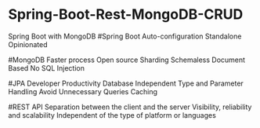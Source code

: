 # Spring-Boot-Rest-MongoDB-CRUD
Spring Boot with MongoDB
#Spring Boot
 Auto-configuration
 Standalone
 Opinionated
 
#MongoDB
 Faster process
 Open source
 Sharding
 Schemaless
 Document Based
 No SQL Injection
 
 #JPA
 Developer Productivity
 Database Independent
 Type and Parameter Handling
 Avoid Unnecessary Queries
 Caching
 
 #REST API
 Separation between the client and the server
 Visibility, reliability and scalability
 Independent of the type of platform or languages
